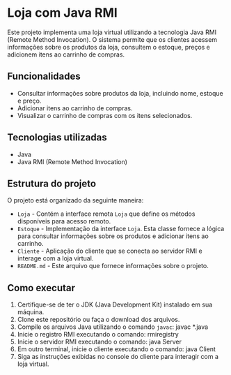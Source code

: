 
# Loja com Java RMI

Este projeto implementa uma loja virtual utilizando a tecnologia Java RMI (Remote Method Invocation). O sistema permite que os clientes acessem informações sobre os produtos da loja, consultem o estoque, preços e adicionem itens ao carrinho de compras.

## Funcionalidades

- Consultar informações sobre produtos da loja, incluindo nome, estoque e preço.
- Adicionar itens ao carrinho de compras.
- Visualizar o carrinho de compras com os itens selecionados.

## Tecnologias utilizadas

- Java
- Java RMI (Remote Method Invocation)

## Estrutura do projeto

O projeto está organizado da seguinte maneira:

- `Loja` - Contém a interface remota `Loja` que define os métodos disponíveis para acesso remoto.
- `Estoque` - Implementação da interface `Loja`. Esta classe fornece a lógica para consultar informações sobre os produtos e adicionar itens ao carrinho.
- `Cliente` - Aplicação do cliente que se conecta ao servidor RMI e interage com a loja virtual.
- `README.md` - Este arquivo que fornece informações sobre o projeto.

## Como executar

1. Certifique-se de ter o JDK (Java Development Kit) instalado em sua máquina.
2. Clone este repositório ou faça o download dos arquivos.
3. Compile os arquivos Java utilizando o comando `javac`:
javac *.java
4. Inicie o registro RMI executando o comando: rmiregistry
5. Inicie o servidor RMI executando o comando: java Server
6. Em outro terminal, inicie o cliente executando o comando: java Client
7. Siga as instruções exibidas no console do cliente para interagir com a loja virtual.










